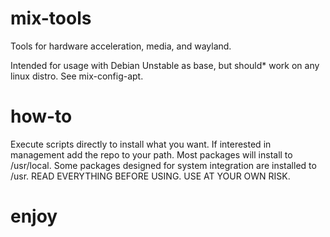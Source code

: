 # mix-tools

Tools for hardware acceleration, media, and wayland.<br>

Intended for usage with Debian Unstable as base, but should* work on any linux distro. See mix-config-apt.<br>

# how-to

Execute scripts directly to install what you want. If interested in management add the repo to your path. Most packages will install to /usr/local. Some packages designed for system integration are installed to /usr. READ EVERYTHING BEFORE USING. USE AT YOUR OWN RISK.

# enjoy
